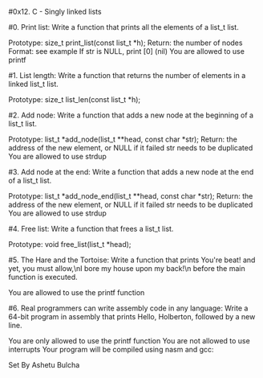 #0x12. C - Singly linked lists

#0. Print list: Write a function that prints all the elements of a list_t list.

Prototype: size_t print_list(const list_t *h);
Return: the number of nodes
Format: see example
If str is NULL, print [0] (nil)
You are allowed to use printf


#1. List length: Write a function that returns the number of elements in a linked list_t list.

Prototype: size_t list_len(const list_t *h);

#2. Add node: Write a function that adds a new node at the beginning of a list_t list.

Prototype: list_t *add_node(list_t **head, const char *str);
Return: the address of the new element, or NULL if it failed
str needs to be duplicated
You are allowed to use strdup

#3. Add node at the end: Write a function that adds a new node at the end of a list_t list.

Prototype: list_t *add_node_end(list_t **head, const char *str);
Return: the address of the new element, or NULL if it failed
str needs to be duplicated
You are allowed to use strdup


#4. Free list: Write a function that frees a list_t list.

Prototype: void free_list(list_t *head);

#5. The Hare and the Tortoise: Write a function that prints You're beat! and yet, you must allow,\nI bore my house upon my back!\n before the main function is executed.

You are allowed to use the printf function


#6. Real programmers can write assembly code in any language: Write a 64-bit program in assembly that prints Hello, Holberton, followed by a new line.

You are only allowed to use the printf function
You are not allowed to use interrupts
Your program will be compiled using nasm and gcc:


Set By Ashetu Bulcha
